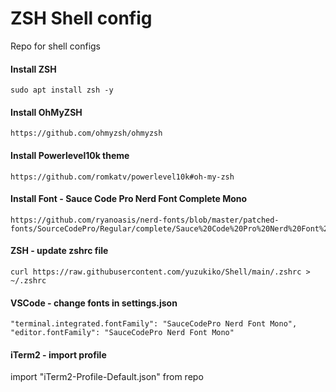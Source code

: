 # ZSH Shell config
Repo for shell configs

#### Install ZSH
```
sudo apt install zsh -y
```

#### Install OhMyZSH
```
https://github.com/ohmyzsh/ohmyzsh
```

#### Install Powerlevel10k theme
```
https://github.com/romkatv/powerlevel10k#oh-my-zsh
```

#### Install Font - Sauce Code Pro Nerd Font Complete Mono
```
https://github.com/ryanoasis/nerd-fonts/blob/master/patched-fonts/SourceCodePro/Regular/complete/Sauce%20Code%20Pro%20Nerd%20Font%20Complete%20Mono.ttf
``` 

#### ZSH - update zshrc file
```
curl https://raw.githubusercontent.com/yuzukiko/Shell/main/.zshrc > ~/.zshrc
```

#### VSCode - change fonts in settings.json
```
"terminal.integrated.fontFamily": "SauceCodePro Nerd Font Mono",
"editor.fontFamily": "SauceCodePro Nerd Font Mono"
```

#### iTerm2 - import profile
import "iTerm2-Profile-Default.json" from repo

